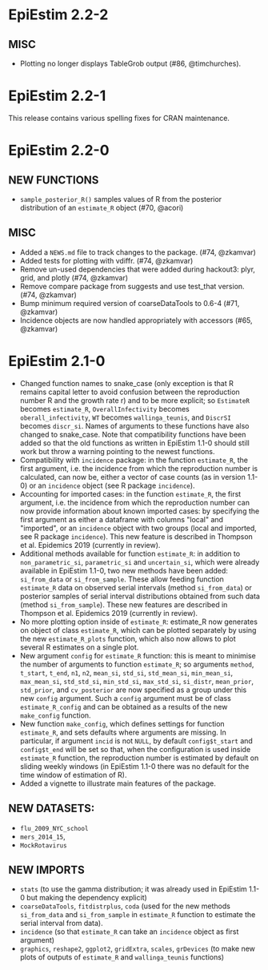 # EpiEstim 2.2-2

## MISC

* Plotting no longer displays TableGrob output (#86, @timchurches).

# EpiEstim 2.2-1

This release contains various spelling fixes for CRAN maintenance.

# EpiEstim 2.2-0

## NEW FUNCTIONS

* `sample_posterior_R()` samples values of R from the posterior distribution of
  an `estimate_R` object (#70, @acori)

## MISC

* Added a `NEWS.md` file to track changes to the package. (#74, @zkamvar)
* Added tests for plotting with vdiffr. (#74, @zkamvar)
* Remove un-used dependencies that were added during hackout3: plyr, grid, 
  and plotly (#74, @zkamvar)
* Remove compare package from suggests and use test_that version. (#74, @zkamvar)
* Bump minimum required version of coarseDataTools to 0.6-4 (#71, @zkamvar)
* Incidence objects are now handled appropriately with accessors (#65, @zkamvar)

# EpiEstim 2.1-0

* Changed function names to snake_case (only exception is that R remains
  capital letter to avoid confusion between the reproduction number R and the
  growth rate r) and to be more explicit; so `EstimateR` becomes `estimate_R`,
  `OverallInfectivity` becomes `oberall_infectivity`, `WT` becomes
  `wallinga_teunis`, and `DiscrSI` becomes `discr_si`. Names of arguments to
  these functions have also changed to snake_case. Note that compatibility
  functions have been added so that the old functions as written in EpiEstim
  1.1-0 should still work but throw a warning pointing to the newest functions. 
* Compatibility with `incidence` package: in the function `estimate_R`, the
  first argument, i.e. the incidence from which the reproduction number is
  calculated, can now be, either a vector of case counts (as in version 1.1-0) or
  an `incidence` object (see R package `incidence`).
* Accounting for imported cases: in the function `estimate_R`, the first
  argument, i.e. the incidence from which the reproduction number can now
  provide information about known imported cases: by specifying the first
  argument as either a dataframe with columns "local" and "imported", or an
  `incidence` object with two groups (local and imported, see R package
  `incidence`). This new feature is described in Thompson et al. Epidemics 2019
  (currently in review).
* Additional methods available for function `estimate_R`: in addition to
  `non_parametric_si`, `parametric_si` and `uncertain_si`, which were already
  available in EpiEstim 1.1-0, two new methods have been added: `si_from_data` or
  `si_from_sample`. These allow feeding function `estimate_R` data on observed
  serial intervals (method `si_from_data`) or posterior samples of serial
  interval distributions obtained from such data (method `si_from_sample`). These
  new features are described in Thompson et al. Epidemics 2019 (currently in
  review).
* No more plotting option inside of `estimate_R`: estimate_R now generates on
  object of class `estimate_R`, which can be plotted separately by using the
  new `estimate_R_plots` function, which also now allows to plot several R
  estimates on a single plot. 
* New argument `config` for `estimate_R` function: this is meant to minimise
  the number of arguments to function `estimate_R`; so arguments `method`,
  `t_start`, `t_end`, `n1`, `n2`, `mean_si`, `std_si`, `std_mean_si`,
  `min_mean_si`, `max_mean_si`, `std_std_si`, `min_std_si`, `max_std_si`,
  `si_distr`, `mean_prior`, `std_prior`, and `cv_posterior` are now specified as
  a group under this new `config` argument. Such a `config` argument must be of
  class `estimate_R_config` and can be obtained as a results of the new
  `make_config` function. 
* New function `make_config`, which defines settings for function `estimate_R`,
  and sets defaults where arguments are missing. In particular, if argument
  `incid` is not `NULL`, by default `config$t_start` and `config$t_end` will be
  set so that, when the configuration is used inside `estimate_R` function, the
  reproduction number is estimated by default on sliding weekly windows (in
  EpiEstim 1.1-0 there was no default for the time window of estimation of R).
* Added a vignette to illustrate main features of the package.

## NEW DATASETS: 

 - `flu_2009_NYC_school`
 - `mers_2014_15`, 
 - `MockRotavirus`

## NEW IMPORTS

 - `stats` (to use the gamma distribution; it was already used in EpiEstim 1.1-0
   but making the dependency explicit)
 - `coarseDataTools`, `fitdistrplus`, `coda` (used for the new methods
   `si_from_data` and `si_from_sample` in `estimate_R` function to estimate the
   serial interval from data). 
 - `incidence` (so that `estimate_R` can take an `incidence` object as first
   argument)
 - `graphics`, `reshape2`, `ggplot2`, `gridExtra`, `scales`, `grDevices` (to
   make new plots of outputs of `estimate_R` and `wallinga_teunis` functions)
